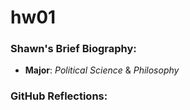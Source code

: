 # hw01

### Shawn's Brief Biography:
- **Major**: *Political Science* & *Philosophy*

### GitHub Reflections: